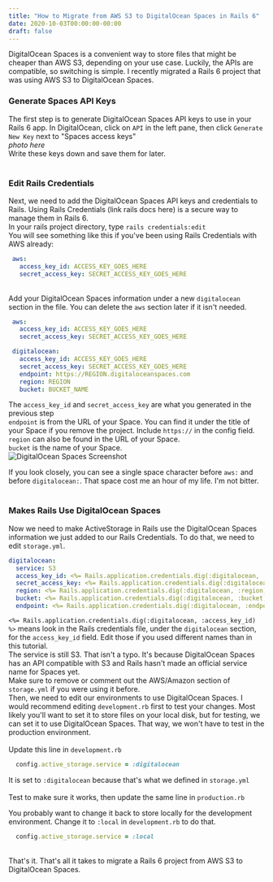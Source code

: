 ```yaml
---
title: "How to Migrate from AWS S3 to DigitalOcean Spaces in Rails 6"
date: 2020-10-03T00:00:00-00:00
draft: false
---
```


DigitalOcean Spaces is a convenient way to store files that might be cheaper than AWS S3, depending on your use case. Luckily, the APIs are compatible, so switching is simple. I recently migrated a Rails 6 project that was using AWS S3 to DigitalOcean Spaces.

### Generate Spaces API Keys

The first step is to generate DigitalOcean Spaces API keys to use in your Rails 6 app. In DigitalOcean, click on `API` in the left pane, then click `Generate New Key` next to "Spaces access keys"  
*photo here*  
Write these keys down and save them for later.
&nbsp;  
&nbsp;  

### Edit Rails Credentials

Next, we need to add the DigitalOcean Spaces API keys and credentials to Rails. Using Rails Credentials (link rails docs here) is a secure way to manage them in Rails 6.  
In your rails project directory, type `rails credentials:edit`  
You will see something like this if you've been using Rails Credentials with AWS already:  

``` yaml
 aws:
   access_key_id: ACCESS_KEY_GOES_HERE
   secret_access_key: SECRET_ACCESS_KEY_GOES_HERE
```

&nbsp;  
Add your DigitalOcean Spaces information under a new `digitalocean` section in the file. You can delete the `aws` section later if it isn't needed.

``` yaml
 aws:
   access_key_id: ACCESS_KEY_GOES_HERE
   secret_access_key: SECRET_ACCESS_KEY_GOES_HERE

 digitalocean:
   access_key_id: ACCESS_KEY_GOES_HERE
   secret_access_key: SECRET_ACCESS_KEY_GOES_HERE
   endpoint: https://REGION.digitaloceanspaces.com
   region: REGION
   bucket: BUCKET_NAME
```

The `access_key_id` and `secret_access_key` are what you generated in the previous step  
`endpoint` is from the URL of your Space. You can find it under the title of your Space if you remove the project. Include `https://` in the config field.  
`region` can also be found in the URL of your Space.  
`bucket` is the name of your Space.  
![DigitalOcean Spaces Screenshot](/img/blog/spaces-endpoint.png)
  
If you look closely, you can see a single space character before `aws:` and before `digitalocean:`. That space cost me an hour of my life. I'm not bitter.
&nbsp;  
&nbsp;  

### Makes Rails Use DigitalOcean Spaces

Now we need to make ActiveStorage in Rails use the DigitalOcean Spaces information we just added to our Rails Credentials. To do that, we need to edit `storage.yml`.

``` yaml
digitalocean:
  service: S3
  access_key_id: <%= Rails.application.credentials.dig(:digitalocean, :access_key_id) %>
  secret_access_key: <%= Rails.application.credentials.dig(:digitalocean, :secret_access_key) %>
  region: <%= Rails.application.credentials.dig(:digitalocean, :region) %>
  bucket: <%= Rails.application.credentials.dig(:digitalocean, :bucket) %>
  endpoint: <%= Rails.application.credentials.dig(:digitalocean, :endpoint) %>
```

`<%= Rails.application.credentials.dig(:digitalocean, :access_key_id) %>` means look in the Rails credentials file, under the `digitalocean` section, for the `access_key_id` field. Edit those if you used different names than in this tutorial.  
The service is still S3. That isn't a typo. It's because DigitalOcean Spaces has an API compatible with S3 and Rails hasn't made an official service name for Spaces yet.  
Make sure to remove or comment out the AWS/Amazon section of `storage.yml` if you were using it before.  
Then, we need to edit our environments to use DigitalOcean Spaces. I would recommend editing `development.rb` first to test your changes. Most likely you'll want to set it to store files on your local disk, but for testing, we can set it to use DigitalOcean Spaces. That way, we won't have to test in the production environment.  
&nbsp;  
Update this line in `development.rb`  

``` ruby
  config.active_storage.service = :digitalocean
```

It is set to `:digitalocean` because that's what we defined in `storage.yml`  
&nbsp;  
Test to make sure it works, then update the same line in `production.rb`  

You probably want to change it back to store locally for the development environment. Change it to `:local` in `development.rb` to do that.

``` ruby
  config.active_storage.service = :local
```

&nbsp;  
That's it. That's all it takes to migrate a Rails 6 project from AWS S3 to DigitalOcean Spaces.  
&nbsp;  
&nbsp;  
&nbsp;  
&nbsp;  
  